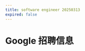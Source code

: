 ```yaml
---
title: software engineer 20250313
expired: false
---
```


# Google 招聘信息

<JobPostingTable job-posting-json-path="google/data/software-engineer-20250313" />